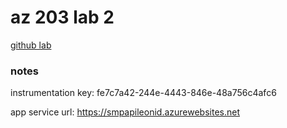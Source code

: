 # az 203 lab 2

[github lab](https://github.com/MicrosoftLearning/AZ-203-DevelopingSolutionsforMicrosoftAzure/blob/master/Instructions/Labs/AZ-203_05_lab.md)

### notes

instrumentation key: fe7c7a42-244e-4443-846e-48a756c4afc6

app service url: https://smpapileonid.azurewebsites.net

